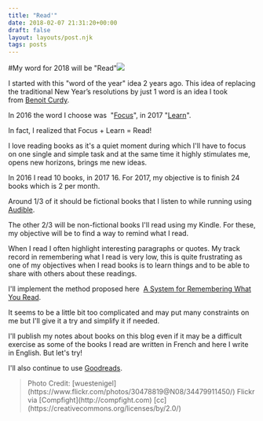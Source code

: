 ```yaml
---
title: "Read'"
date: 2018-02-07 21:31:20+00:00
draft: false
layout: layouts/post.njk
tags: posts
---
```


#My word for 2018 will be "Read"![](http://laurentmaumet.com/wp-content/uploads/2018/02/34479911450_9ae0919cb6-300x200.jpg)


I started with this "word of the year" idea 2 years ago. This idea of replacing the traditional New Year’s resolutions by just 1 word is an idea I took from [Benoit Curdy](https://medium.com/@bcurdy/my-best-habit-the-word-of-the-year-db369dbc060d#.nxols5fsj).

In 2016 the word I choose was  "[Focus](http://laurentmaumet.com/focus/)", in 2017 "[Learn](http://laurentmaumet.com/learn)".

In fact, I realized that Focus + Learn = Read!

I love reading books as it's a quiet moment during which I'll have to focus on one single and simple task and at the same time it highly stimulates me, opens new horizons, brings me new ideas.

In 2016 I read 10 books, in 2017 16. For 2017, my objective is to finish 24 books which is 2 per month.

Around 1/3 of it should be fictional books that I listen to while running using [Audible](https://www.audible.com/).

The other 2/3 will be non-fictional books I'll read using my Kindle. For these, my objective will be to find a way to remind what I read.

When I read I often highlight interesting paragraphs or quotes. My track record in remembering what I read is very low, this is quite frustrating as one of my objectives when I read books is to learn things and to be able to share with others about these readings.

I'll implement the method proposed here  [A System for Remembering What You Read](https://www.fs.blog/2014/05/remembering-what-you-read/).

It seems to be a little bit too complicated and may put many constraints on me but I'll give it a try and simplify it if needed.

I'll publish my notes about books on this blog even if it may be a difficult exercise as some of the books I read are written in French and here I write in English. But let's try!

I'll also continue to use [Goodreads](https://www.goodreads.com/review/list/12898931-lmau?shelf=currently-reading).


<blockquote>Photo Credit: [wuestenigel](https://www.flickr.com/photos/30478819@N08/34479911450/) Flickr via [Compfight](http://compfight.com) [cc](https://creativecommons.org/licenses/by/2.0/)</blockquote>
